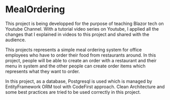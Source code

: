 # MealOrdering

This project is being developped for the purpose of teaching Blazor tech on Youtube Channel. With a tutorial video series on Youtube, 
I applied all the changes that I explained in videos to this project and shared with the audience.

This projects represents a simple meal ordering system for office employees who have to order their food from restaurants around. In this project, people will be able to
create an order with a restaurant and their menu in system and the other people can create order items which represents what they want to order.

In this project, as a database, Postgresql is used which is managed by EntityFramework ORM tool with CodeFirst approach. Clean Architecture and some best practices are 
tried to be used correctly in this project.
